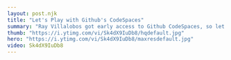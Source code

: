 ```yaml
---
layout: post.njk
title: "Let's Play with Github's CodeSpaces"
summary: "Ray Villalobos got early access to Github CodeSpaces, so let's spend a few minutes together and talk about how it works and what you can do with it."
thumb: "https://i.ytimg.com/vi/Sk4dX9IuDb8/hqdefault.jpg"
hero: "https://i.ytimg.com/vi/Sk4dX9IuDb8/maxresdefault.jpg"
video: Sk4dX9IuDb8
---
```

